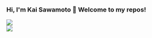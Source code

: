 ### Hi, I'm Kai Sawamoto 👋 Welcome to my repos!
<p>
  <a href="https://github.com/anuraghazra/github-readme-stats" style="display:block;">
    <img src="https://github-readme-stats.vercel.app/api?username=sawamotokai&show_icons=true&count_private=true&include_all_commits=true&theme=tokyonight" />
  </a>
  <a href="https://github.com/anuraghazra/github-readme-stats" style="display:block;">
    <img src="https://github-readme-stats.vercel.app/api/top-langs/?username=sawamotokai&layout=compact&theme=tokyonight" />
  </a>
</p>



<!--START_SECTION:waka-->
<!--END_SECTION:waka-->
